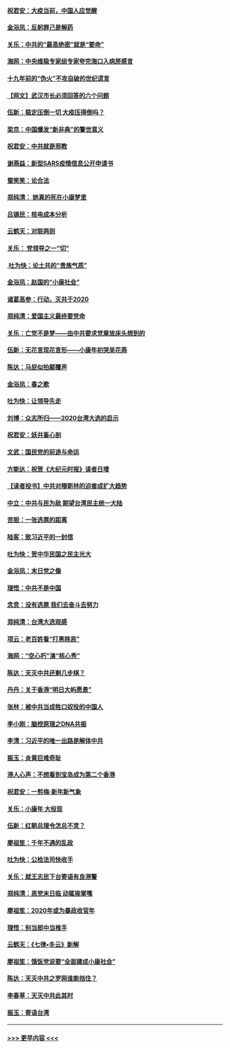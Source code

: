 #### [祝君安：大疫当前，中国人应觉醒](../pages/nsc993/n11821946.md?t=01270755) 
#### [金浴凤：反躬罪己是解药](../pages/nsc993/n11820280.md?t=01270755) 
#### [关乐：中共的“最高绝密”就是“要命”](../pages/nsc993/n11816946.md?t=01270755) 
#### [海网：中央维稳专家组专家夸完海口入病房感言](../pages/nsc993/n11815138.md?t=01270755) 
#### [十九年前的“伪火”不攻自破的世纪谎言](../pages/nsc993/n11813238.md?t=01270755) 
#### [【网文】武汉市长必须回答的六个问题](../pages/nsc993/n11813848.md?t=01270755) 
#### [伍新：稳定压倒一切 大疫压得倒吗？](../pages/nsc993/n11812634.md?t=01270755) 
#### [梁京：中国爆发“新非典”的警世意义](../pages/nsc993/n11812554.md?t=01270755) 
#### [祝君安：中共就是邪教](../pages/nsc993/n11812431.md?t=01270755) 
#### [谢燕益：新型SARS疫情信息公开申请书](../pages/nsc993/n11808840.md?t=01270755) 
#### [蜀笑笑：论合法](../pages/nsc993/n11808064.md?t=01270755) 
#### [郑纯清： 她真的死在小康梦里](../pages/nsc993/n11806623.md?t=01270755) 
#### [吕锡民：核电成本分析](../pages/nsc993/n11806284.md?t=01270755) 
#### [云鹤天：对联两则](../pages/nsc993/n11805957.md?t=01270755) 
#### [关乐： 党领导之一“切”](../pages/nsc993/n11804505.md?t=01270755) 
#### [ 吐为快：论土共的“贵族气质”](../pages/nsc993/n11804490.md?t=01270755) 
#### [金浴凤：赵国的“小康社会”](../pages/nsc993/n11804452.md?t=01270755) 
#### [诸葛高参：行动，灭共于2020](../pages/nsc993/n11804120.md?t=01270755) 
#### [郑纯清：爱国主义最终要党命](../pages/nsc993/n11802197.md?t=01270755) 
#### [关乐：亡党不是梦——由中共要求党章放床头想到的](../pages/nsc993/n11802156.md?t=01270755) 
#### [伍新：无花言现花言形——小康年初哭吴花燕](../pages/nsc993/n11800044.md?t=01270755) 
#### [陈达：马屁似拍颠覆声](../pages/nsc993/n11800010.md?t=01270755) 
#### [金浴凤：春之歌](../pages/nsc993/n11797687.md?t=01270755) 
#### [吐为快：让领导先走](../pages/nsc993/n11797512.md?t=01270755) 
#### [刘博：众志所归——2020台湾大选的启示](../pages/nsc993/n11796878.md?t=01270755) 
#### [祝君安：妖共畜心剖](../pages/nsc993/n11794273.md?t=01270755) 
#### [文武：国民党的前途与命运](../pages/nsc993/n11794198.md?t=01270755) 
#### [方能达：祝贺《大纪元时报》读者日增](../pages/nsc993/n11793807.md?t=01270755) 
#### [【读者投书】中共对穆斯林的迫害成扩大趋势](../pages/nsc993/n11791371.md?t=01270755) 
#### [中立：中共与民为敌 期望台湾民主统一大陆](../pages/nsc993/n11790392.md?t=01270755) 
#### [苦胆：一张选票的距离](../pages/nsc993/n11788914.md?t=01270755) 
#### [陆客：致习近平的一封信](../pages/nsc993/n11788867.md?t=01270755) 
#### [吐为快：贺中华民国之民主光大](../pages/nsc993/n11788618.md?t=01270755) 
#### [金浴凤：末日党之像](../pages/nsc993/n11787475.md?t=01270755) 
#### [理悟：中共不是中国](../pages/nsc993/n11787463.md?t=01270755) 
#### [念贲：没有选票  我们去奋斗去努力](../pages/nsc993/n11787398.md?t=01270755) 
#### [郑纯清：台湾大选观感](../pages/nsc993/n11786210.md?t=01270755) 
#### [项云：老百姓看“打黑除恶”](../pages/nsc993/n11785398.md?t=01270755) 
#### [海网：“空心朽”演“核心秀”](../pages/nsc993/n11783874.md?t=01270755) 
#### [陈达：天灭中共还剩几步棋？](../pages/nsc993/n11783719.md?t=01270755) 
#### [丹丹：关于香港“明日大屿愿景”](../pages/nsc993/n11783273.md?t=01270755) 
#### [张林：被中共当成牲口奴役的中国人](../pages/nsc993/n11782397.md?t=01270755) 
#### [李小刚：脑控原理之DNA共振](../pages/nsc993/n11780962.md?t=01270755) 
#### [李清：习近平的唯一出路是解体中共](../pages/nsc993/n11780866.md?t=01270755) 
#### [振玉：炎黄巨难奇耻](../pages/nsc993/n11779632.md?t=01270755) 
#### [港人心声：不想看到宝岛成为第二个香港](../pages/nsc993/n11778817.md?t=01270755) 
#### [祝君安：一剪梅‧新年新气象](../pages/nsc993/n11776340.md?t=01270755) 
#### [关乐：小康年 大役现](../pages/nsc993/n11774213.md?t=01270755) 
#### [伍新：红朝总理令怎总不灵？](../pages/nsc993/n11770813.md?t=01270755) 
#### [廖祖笙：千年不遇的乱政](../pages/nsc993/n11770373.md?t=01270755) 
#### [吐为快：公检法司快收手](../pages/nsc993/n11770359.md?t=01270755) 
#### [关乐：就王志民下台寄语有良港警](../pages/nsc993/n11769903.md?t=01270755) 
#### [郑纯清：恶党末日临 动辄挨掌嘴](../pages/nsc993/n11769356.md?t=01270755) 
#### [廖祖笙：2020年或为暴政收官年](../pages/nsc993/n11768216.md?t=01270755) 
#### [理悟：别当郎中当推手](../pages/nsc993/n11768243.md?t=01270755) 
#### [云鹤天：《七律▪冬云》新解](../pages/nsc993/n11768204.md?t=01270755) 
#### [廖祖笙：饿饭党说要“全面建成小康社会”](../pages/nsc993/n11767482.md?t=01270755) 
#### [陈达：天灭中共之罗网谁能挡住？](../pages/nsc993/n11767465.md?t=01270755) 
#### [李春草：天灭中共此其时](../pages/nsc993/n11767452.md?t=01270755) 
#### [振玉：寄语台湾](../pages/nsc993/n11767432.md?t=01270755) 

----
#### [ >>> 更早内容 <<< ](../indexes/nsc993-earlier.md)
